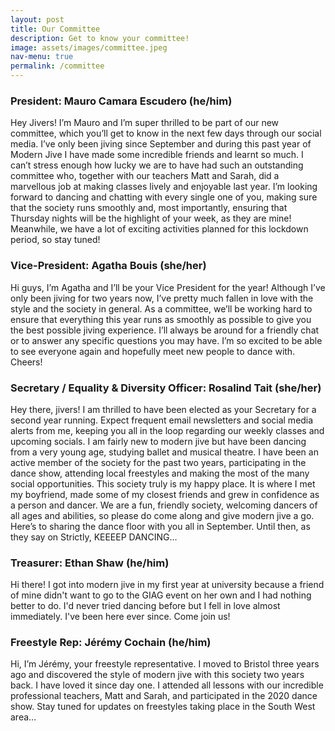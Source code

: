 ```yaml
---
layout: post
title: Our Committee
description: Get to know your committee!
image: assets/images/committee.jpeg
nav-menu: true
permalink: /committee
---
```


<div class="row">
	<div class="6u 12u$(small)">
		<h3>President: Mauro Camara Escudero (he/him)</h3>
		<p>Hey Jivers! I’m Mauro and I’m super thrilled to be part of our new committee, which you’ll get to know in the next few days through our social media. I’ve only been jiving since September and during this past year of Modern Jive I have made some incredible friends and learnt so much. I can’t stress enough how lucky we are to have had such an outstanding committee who, together with our teachers Matt and Sarah, did a marvellous job at making classes lively and enjoyable last year. I’m looking forward to dancing and chatting with every single one of you, making sure that the society runs smoothly and, most importantly, ensuring that Thursday nights will be the highlight of your week, as they are mine! Meanwhile, we have a lot of exciting activities planned for this lockdown period, so stay tuned!</p>
	</div>
	<div class="6u$ 12u$(small)">
		<h3>Vice-President: Agatha Bouis (she/her)</h3>
		<p>Hi guys, I’m Agatha and I’ll be your Vice President for the year! Although I’ve only been jiving for two years now, I’ve pretty much fallen in love with the style and the society in general. As a committee, we’ll be working hard to ensure that everything this year runs as smoothly as possible to give you the best possible jiving experience. I’ll always be around for a friendly chat or to answer any specific questions you may have. I’m so excited to be able to see everyone again and hopefully meet new people to dance with. Cheers! </p>
	</div>
	<!-- Break -->
	<div class="6u 12u$(small)">
		<h3>Secretary / Equality & Diversity Officer: Rosalind Tait (she/her)</h3>
		<p>Hey there, jivers! I am thrilled to have been elected as your Secretary for a second year running. Expect frequent email newsletters and social media alerts from me, keeping you all in the loop regarding our weekly classes and upcoming socials. I am fairly new to modern jive but have been dancing from a very young age, studying ballet and musical theatre. I have been an active member of the society for the past two years, participating in the dance show, attending local freestyles and making the most of the many social opportunities. This society truly is my happy place. It is where I met my boyfriend, made some of my closest friends and grew in confidence as a person and dancer. We are a fun, friendly society, welcoming dancers of all ages and abilities, so please do come along and give modern jive a go. Here’s to sharing the dance floor with you all in September. Until then, as they say on Strictly, KEEEEP DANCING…</p>
	</div>
	<div class="6u$ 12u$(small)">
		<h3>Treasurer: Ethan Shaw (he/him)</h3>
		<p>Hi there! I got into modern jive in my first year at university because a friend of mine didn't want to go to the GIAG event on her own and I had nothing better to do. I'd never tried dancing before but I fell in love almost immediately. I've been here ever since. Come join us! </p>
		<h3>Freestyle Rep: Jérémy Cochain (he/him)</h3>
		<p>Hi, I’m Jérémy, your freestyle representative. I moved to Bristol three years ago and discovered the style of modern jive with this society two years back. I have loved it since day one. I attended all lessons with our incredible professional teachers, Matt and Sarah, and participated in the 2020 dance show. Stay tuned for updates on freestyles taking place in the South West area… </p>
	</div>
	<!-- Break -->
</div>
